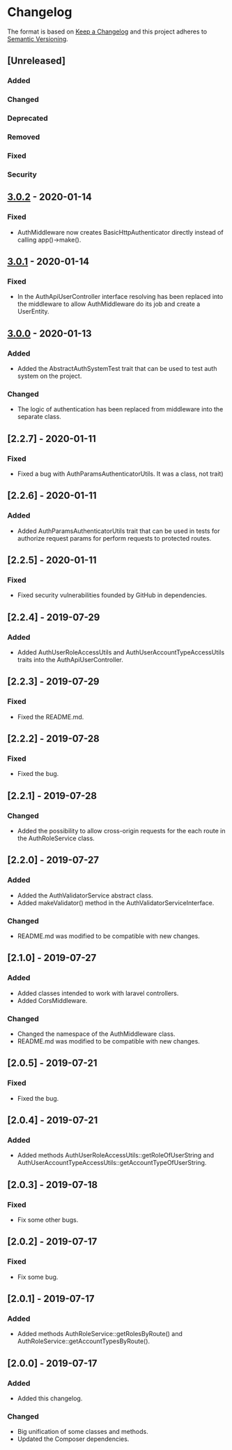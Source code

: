 # Changelog
The format is based on [Keep a Changelog](http://keepachangelog.com/en/1.0.0/)
and this project adheres to [Semantic Versioning](http://semver.org/spec/v2.0.0.html).

## [Unreleased]
### Added
### Changed
### Deprecated
### Removed
### Fixed
### Security


## [3.0.2] - 2020-01-14
### Fixed
- AuthMiddleware now creates BasicHttpAuthenticator directly instead of calling app()->make().

## [3.0.1] - 2020-01-14
### Fixed
- In the AuthApiUserController interface resolving has been replaced into the middleware to allow AuthMiddleware do its job and create a UserEntity.

## [3.0.0] - 2020-01-13
### Added
- Added the AbstractAuthSystemTest trait that can be used to test auth system on the project.
### Changed
- The logic of authentication has been replaced from middleware into the separate class.

## [2.2.7] - 2020-01-11
### Fixed
- Fixed a bug with AuthParamsAuthenticatorUtils. It was a class, not trait)

## [2.2.6] - 2020-01-11
### Added
- Added AuthParamsAuthenticatorUtils trait that can be used in tests for authorize request params for perform requests to protected routes.

## [2.2.5] - 2020-01-11
### Fixed
- Fixed security vulnerabilities founded by GitHub in dependencies.

## [2.2.4] - 2019-07-29
### Added
- Added AuthUserRoleAccessUtils and AuthUserAccountTypeAccessUtils traits into the AuthApiUserController.

## [2.2.3] - 2019-07-29
### Fixed
- Fixed the README.md.

## [2.2.2] - 2019-07-28
### Fixed
- Fixed the bug.

## [2.2.1] - 2019-07-28
### Changed
- Added the possibility to allow cross-origin requests for the each route in the AuthRoleService class.

## [2.2.0] - 2019-07-27
### Added
- Added the AuthValidatorService abstract class.
- Added makeValidator() method in the AuthValidatorServiceInterface.
### Changed
- README.md was modified to be compatible with new changes.

## [2.1.0] - 2019-07-27
### Added
- Added classes intended to work with laravel controllers.
- Added CorsMiddleware.
### Changed
- Changed the namespace of the AuthMiddleware class.
- README.md was modified to be compatible with new changes.

## [2.0.5] - 2019-07-21
### Fixed
- Fixed the bug.

## [2.0.4] - 2019-07-21
### Added
- Added methods AuthUserRoleAccessUtils::getRoleOfUserString and AuthUserAccountTypeAccessUtils::getAccountTypeOfUserString.

## [2.0.3] - 2019-07-18
### Fixed
- Fix some other bugs.

## [2.0.2] - 2019-07-17
### Fixed
- Fix some bug.

## [2.0.1] - 2019-07-17
### Added
- Added methods AuthRoleService::getRolesByRoute() and AuthRoleService::getAccountTypesByRoute(). 

## [2.0.0] - 2019-07-17
### Added
- Added this changelog.
### Changed
- Big unification of some classes and methods.
- Updated the Composer dependencies.

[3.0.2]: https://github.com/CaliforniaMountainSnake/simple-laravel-auth-system/compare/3.0.1...3.0.2
[3.0.1]: https://github.com/CaliforniaMountainSnake/simple-laravel-auth-system/compare/3.0.0...3.0.1
[3.0.0]: https://github.com/CaliforniaMountainSnake/simple-laravel-auth-system/compare/2.2.7...3.0.0
